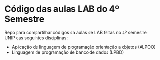 # Código das aulas LAB do 4º Semestre
Repo para compartilhar códigos da aulas de LAB feitas no 4º semestre UNIP das seguintes disciplinas:

* Aplicação de linguagem de programação orientação a objetos (ALPOO)
* Linguagem de programação de banco de dados (LPBD)
